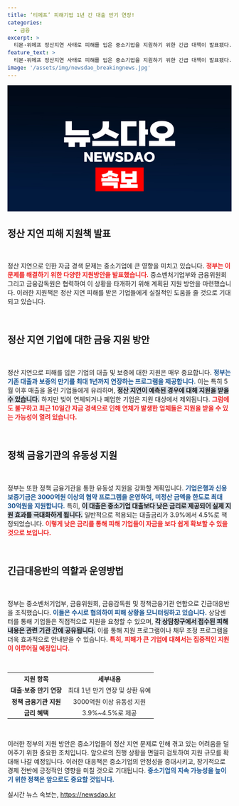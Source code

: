 ```yaml
---
title: ‘티메프’ 피해기업 1년 간 대출 만기 연장!
categories:
  - 금융
excerpt: >
  티몬·위메프 정산지연 사태로 피해를 입은 중소기업을 지원하기 위한 긴급 대책이 발표됐다. 금융권의 대출 만기 연장 및 낮은 금리 혜택을 제공하며, 최대 5600억원이 투입될 예정이다. 정부는 피해 상황에 따라 지원 규모를 확대할 계획이다.
feature_text: >
  티몬·위메프 정산지연 사태로 피해를 입은 중소기업을 지원하기 위한 긴급 대책이 발표됐다. 금융권의 대출 만기 연장 및 낮은 금리 혜택을 제공하며, 최대 5600억원이 투입될 예정이다. 정부는 피해 상황에 따라 지원 규모를 확대할 계획이다.
image: '/assets/img/newsdao_breakingnews.jpg'
---
```


<p><img src="/assets/img/newsdao_breakingnews.jpg" alt="implanttips 속보" /></p>

<h2 data-ke-size="size26">정산 지연 피해 지원책 발표</h2>

<p data-ke-size="size16">&nbsp;</p>

<p>정산 지연으로 인한 자금 경색 문제는 중소기업에 큰 영향을 미치고 있습니다. <b><span style="color: #ee2323;">정부는 이 문제를 해결하기 위한 다양한 지원방안을 발표했습니다.</span></b> 중소벤처기업부와 금융위원회 그리고 금융감독원은 협력하여 이 상황을 타개하기 위해 계획된 지원 방안을 마련했습니다. 이러한 지원책은 정산 지연 피해를 받은 기업들에게 실질적인 도움을 줄 것으로 기대되고 있습니다. </p>

<p data-ke-size="size16">&nbsp;</p>

<h2 data-ke-size="size26">정산 지연 기업에 대한 금융 지원 방안</h2>

<p data-ke-size="size16">&nbsp;</p>

<p>정산 지연으로 피해를 입은 기업의 대출 및 보증에 대한 지원은 매우 중요합니다. <b><span style="color: #1a5490;">정부는 기존 대출과 보증의 만기를 최대 1년까지 연장하는 프로그램을 제공합니다.</span></b> 이는 특히 5월 이후 매출을 올린 기업들에게 유리하며, <b><span style="background-color: #21538527;">정산 지연이 예측된 경우에 대해 지원을 받을 수 있습니다.</span></b> 하지만 빚이 연체되거나 폐업한 기업은 지원 대상에서 제외됩니다. <b><span style="color: #ee2323;">그럼에도 불구하고 최근 10일간 자금 경색으로 인해 연체가 발생한 업체들은 지원을 받을 수 있는 가능성이 열려 있습니다.</span></b></p>

<p data-ke-size="size16">&nbsp;</p>

<h2 data-ke-size="size26">정책 금융기관의 유동성 지원</h2>

<p data-ke-size="size16">&nbsp;</p>

<p>정부는 또한 정책 금융기관을 통한 유동성 지원을 강화할 계획입니다. <b><span style="color: #1a5490;">기업은행과 신용보증기금은 3000억원 이상의 협약 프로그램을 운영하여, 미정산 금액을 한도로 최대 30억원을 지원합니다.</span></b> 특히, <b><span style="background-color: #21538527;">이 대출은 중소기업 대출보다 낮은 금리로 제공되어 실제 지원 효과를 극대화하게 됩니다.</span></b> 일반적으로 적용되는 대출금리가 3.9%에서 4.5%로 책정되었습니다. <b><span style="color: #ee2323;">이렇게 낮은 금리를 통해 피해 기업들이 자금을 보다 쉽게 확보할 수 있을 것으로 보입니다.</span></b></p>

<p data-ke-size="size16">&nbsp;</p>

<h2 data-ke-size="size26">긴급대응반의 역할과 운영방법</h2>

<p data-ke-size="size16">&nbsp;</p>

<p>정부는 중소벤처기업부, 금융위원회, 금융감독원 및 정책금융기관 연합으로 긴급대응반을 조직했습니다. <b><span style="color: #1a5490;">이들은 수시로 협의하여 피해 상황을 모니터링하고 있습니다.</span></b> 상담센터를 통해 기업들은 직접적으로 지원을 요청할 수 있으며, <b><span style="background-color: #21538527;">각 상담창구에서 접수된 피해 내용은 관련 기관 간에 공유됩니다.</span></b> 이를 통해 지원 프로그램이나 채무 조정 프로그램을 더욱 효과적으로 안내받을 수 있습니다. <b><span style="color: #ee2323;">특히, 피해가 큰 기업에 대해서는 집중적인 지원이 이루어질 예정입니다.</span></b></p>

<p data-ke-size="size16">&nbsp;</p>

<table style="width:100%">
  <tr>
    <th><b>지원 항목</b></th>
    <th><b>세부내용</b></th>
  </tr>
  <tr>
    <td style="text-align: center; height: 17px;"><b>대출·보증 만기 연장</b></td>
    <td style="text-align: center; height: 17px;">최대 1년 만기 연장 및 상환 유예</td>
  </tr>
  <tr>
    <td style="text-align: center; height: 17px;"><b>정책 금융기관 지원</b></td>
    <td style="text-align: center; height: 17px;">3000억원 이상 유동성 지원</td>
  </tr>
  <tr>
    <td style="text-align: center; height: 17px;"><b>금리 혜택</b></td>
    <td style="text-align: center; height: 17px;">3.9%~4.5%로 제공</td>
  </tr>
</table>

<p data-ke-size="size16">&nbsp;</p>

<p>이러한 정부의 지원 방안은 중소기업들이 정산 지연 문제로 인해 겪고 있는 어려움을 덜어주기 위한 중요한 조치입니다. 앞으로의 진행 상황을 면밀히 검토하여 지원 규모를 확대해 나갈 예정입니다. 이러한 대응책은 중소기업의 안정성을 증대시키고, 장기적으로 경제 전반에 긍정적인 영향을 미칠 것으로 기대됩니다. <b><span style="color: #1a5490;">중소기업의 지속 가능성을 높이기 위한 정책은 앞으로도 중요할 것입니다.</span></b></p>
실시간 뉴스 속보는, <a href="https://newsdao.kr" rel="dofollow">https://newsdao.kr</a>


